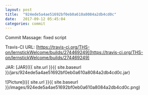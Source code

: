 ```yaml
---
layout: post
title:  "924ede5a4ae51692bf0eb0a610a8084a2db4cd0c"
date:   2017-09-12 05:45:04
categories: commit
---
```


Commit Massage: fixed script  

Travis-CI URL: [https://travis-ci.org/THS-on/lernstickWelcome/builds/274469249](https://travis-ci.org/THS-on/lernstickWelcome/builds/274469249)

JAR: [JAR]({{ site.url }}{{ site.baseurl }}/jars/924ede5a4ae51692bf0eb0a610a8084a2db4cd0c.jar)

![Picture]({{ site.url }}{{ site.baseurl }}/images/924ede5a4ae51692bf0eb0a610a8084a2db4cd0c.png)

